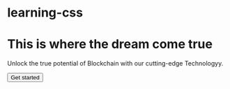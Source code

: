 # learning-css
   <html lang="en" >
<head>
<meta charset="UTF-8">
<meta http-equiv="X-UA-Compatible" content="IE=edge" >
<meta name="viewport" content="width=device-width,initial-scale=1.0" >
  <title> My Blockchain Website </title>

<style>
h1
{
  colour:brown;
  background-colour:blue;
}

  
</style>
  
</head>
<body>
<h1>This is where the dream come true</h1>
  <p>Unlock the true potential of Blockchain with our cutting-edge Technologyy.</p>
  <button>Get started</button>
</body>
</html>



